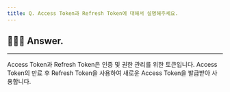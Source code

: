 ```yaml
---
title: Q. Access Token과 Refresh Token에 대해서 설명해주세요.
---
```


## 🧑🏻‍💻 Answer.
---

Access Token과 Refresh Token은 인증 및 권한 관리를 위한 토큰입니다. Access Token의 만료 후 Refresh Token을 사용하여 새로운 Access Token을 발급받아 사용합니다.